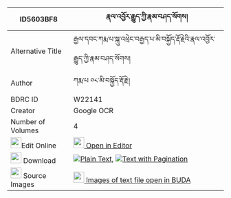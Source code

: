 |ID5603BF8|རྣལ་འབྱོར་རྒྱུད་ཀྱི་རྣམ་བཤད་སོགས། 
| --- | --- 
|Alternative Title |རྒྱལ་དབང་ཀརྨ་པ་སྐུ་འཕྲེང་བརྒྱད་པ་མི་བསྐྱོད་རྡོ་རྗེའི་རྣལ་འབྱོར་རྒྱུད་ཀྱི་རྣམ་བཤད་སོགས།
|Author| ཀརྨ་པ ༠༨་མི་བསྐྱོད་རྡོ་རྗེ།
|BDRC ID | W22141
|Creator | Google OCR
|Number of Volumes| 4
|<img width="25" src="https://img.icons8.com/color/25/000000/edit-property.png">Edit Online| [<img width="25" src="https://avatars.githubusercontent.com/u/45091458?s=200&v=4"> Open in Editor](http://editor.openpecha.org/ID5603BF8)
|<img width="25" src="https://img.icons8.com/fluent/48/000000/download-2.png"/>  Download | [![](https://img.icons8.com/color/20/000000/txt.png)Plain Text](https://github.com/Openpecha/ID5603BF8/releases/download/v1/naljor_gyu_kyi_namshe_sok_plain_ID5603BF8.zip), [![](https://img.icons8.com/color/20/000000/txt.png)Text with Pagination](https://github.com/Openpecha/ID5603BF8/releases/download/v1/naljor_gyu_kyi_namshe_sok_pages_ID5603BF8.zip)
|<img width="25" src="https://img.icons8.com/plasticine/100/000000/pictures-folder.png"/>  Source Images | [<img width="25" src="https://library.bdrc.io/icons/BUDA-small.svg"> Images of text file open in BUDA](https://library.bdrc.io/show/bdr:W22141)